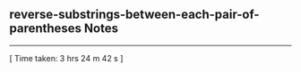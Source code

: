 <h2>reverse-substrings-between-each-pair-of-parentheses Notes</h2><hr>[ Time taken: 3 hrs 24 m 42 s ]